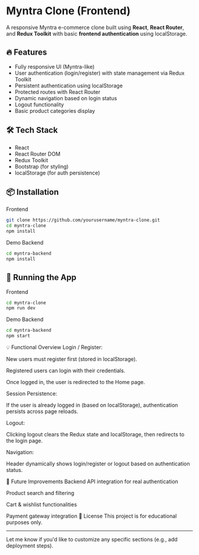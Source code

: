 # Myntra Clone (Frontend)

A responsive Myntra e-commerce clone built using **React**, **React Router**, and **Redux Toolkit** with basic **frontend authentication** using localStorage.

## 🔥 Features

- Fully responsive UI (Myntra-like)
- User authentication (login/register) with state management via Redux Toolkit
- Persistent authentication using localStorage
- Protected routes with React Router
- Dynamic navigation based on login status
- Logout functionality
- Basic product categories display

## 🛠️ Tech Stack

- React
- React Router DOM
- Redux Toolkit
- Bootstrap (for styling)
- localStorage (for auth persistence)

## 📦 Installation
Frontend
```bash
git clone https://github.com/yourusername/myntra-clone.git
cd myntra-clone
npm install
```
Demo Backend
```bash
cd myntra-backend
npm install
```
🚀 Running the App
---
Frontend
```bash
cd myntra-clone
npm run dev
```
Demo Backend
```bash
cd myntra-backend
npm start
```
💡 Functional Overview
Login / Register:

New users must register first (stored in localStorage).

Registered users can login with their credentials.

Once logged in, the user is redirected to the Home page.

Session Persistence:

If the user is already logged in (based on localStorage), authentication persists across page reloads.

Logout:

Clicking logout clears the Redux state and localStorage, then redirects to the login page.

Navigation:

Header dynamically shows login/register or logout based on authentication status.

🎯 Future Improvements
Backend API integration for real authentication

Product search and filtering

Cart & wishlist functionalities

Payment gateway integration
📄 License
This project is for educational purposes only.

---

Let me know if you'd like to customize any specific sections (e.g., add deployment steps).

